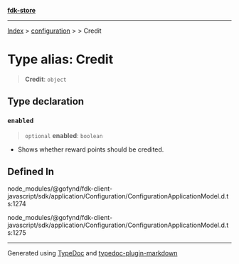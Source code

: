 [**fdk-store**](../../../README.md)
***

[Index](../../../API.md) > [configuration](../../README.md) > [<internal>](../README.md) > Credit

# Type alias: Credit

> **Credit**: `object`

## Type declaration

### `enabled`

> `optional` **enabled**: `boolean`

- Shows whether reward points should be credited.

## Defined In

node\_modules/@gofynd/fdk-client-javascript/sdk/application/Configuration/ConfigurationApplicationModel.d.ts:1274

node\_modules/@gofynd/fdk-client-javascript/sdk/application/Configuration/ConfigurationApplicationModel.d.ts:1275

***
Generated using [TypeDoc](https://typedoc.org/) and [typedoc-plugin-markdown](https://www.npmjs.com/package/typedoc-plugin-markdown)

